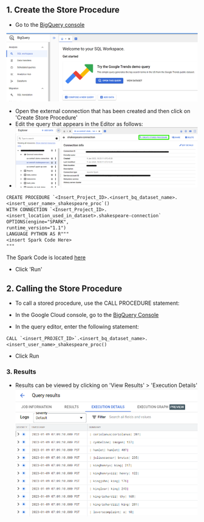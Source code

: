 ## 1. Create the Store Procedure

* Go to the [BigQuery console](https://console.cloud.google.com/bigquery)

![bigquery](../images/bigquery.png) 

* Open the external connection that has been created and then click on 'Create Store Procedure'
* Edit the query that appears in the Editor as follows:
* ![store procedure](../images/store_procedure.png)

```
CREATE PROCEDURE `<Insert_Project_ID>.<insert_bq_dataset_name>.<insert_user_name>_shakespeare_proc`()
WITH CONNECTION `<Insert_Project_ID>.<insert_location_used_in_dataset>.shakespeare-connection`
OPTIONS(engine="SPARK",
runtime_version="1.1")
LANGUAGE PYTHON AS R"""
<insert Spark Code Here>
"""
```
The Spark Code is located [here](../00-scripts-and-config/wordcount-calculation-bigquery.py)

* Click 'Run'

## 2. Calling the Store Procedure

* To call a stored procedure, use the CALL PROCEDURE statement:

- In the Google Cloud console, go to the [BigQuery Console](https://console.cloud.google.com/bigquery)


* In the query editor, enter the following statement:

```
CALL `<insert_PROJECT_ID>`.<insert_bq_dataset_name>.<insert_user_name>_shakespeare_proc()
```
* Click Run

### 3. Results

* Results can be viewed by clicking on 'View Results' > 'Execution Details'
![results](../images/results.png) 
